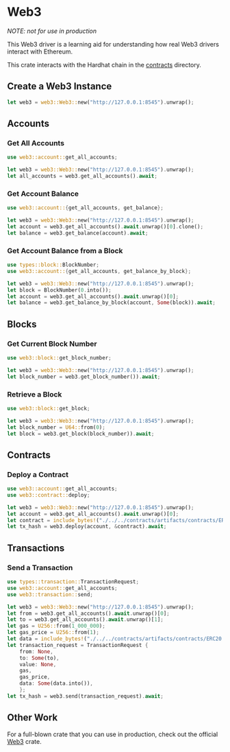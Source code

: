 # Web3

_NOTE: not for use in production_

This Web3 driver is a learning aid for understanding how real Web3 drivers interact with Ethereum.

This crate interacts with the Hardhat chain in the [contracts](../contracts) directory.

## Create a Web3 Instance

```rust
let web3 = web3::Web3::new("http://127.0.0.1:8545").unwrap();
```

## Accounts

### Get All Accounts

```rust
use web3::account::get_all_accounts;

let web3 = web3::Web3::new("http://127.0.0.1:8545").unwrap();
let all_accounts = web3.get_all_accounts().await;
```

### Get Account Balance

```rust
use web3::account::{get_all_accounts, get_balance};

let web3 = web3::Web3::new("http://127.0.0.1:8545").unwrap();
let account = web3.get_all_accounts().await.unwrap()[0].clone();
let balance = web3.get_balance(account).await;
```

### Get Account Balance from a Block

```rust
use types::block::BlockNumber;
use web3::account::{get_all_accounts, get_balance_by_block};

let web3 = web3::Web3::new("http://127.0.0.1:8545").unwrap();
let block = BlockNumber(0.into());
let account = web3.get_all_accounts().await.unwrap()[0];
let balance = web3.get_balance_by_block(account, Some(block)).await;
```

## Blocks

### Get Current Block Number

```rust
use web3::block::get_block_number;

let web3 = web3::Web3::new("http://127.0.0.1:8545").unwrap();
let block_number = web3.get_block_number()).await;
```

### Retrieve a Block

```rust
use web3::block::get_block;

let web3 = web3::Web3::new("http://127.0.0.1:8545").unwrap();
let block_number = U64::from(0);
let block = web3.get_block(block_number)).await;
```

## Contracts

### Deploy a Contract

```rust
use web3::account::get_all_accounts;
use web3::contract::deploy;

let web3 = web3::Web3::new("http://127.0.0.1:8545").unwrap();
let account = web3.get_all_accounts().await.unwrap()[0];
let contract = include_bytes!("./../../contracts/artifacts/contracts/ERC20.sol/RustCoinToken.json").to_vec();
let tx_hash = web3.deploy(account, &contract).await;
```

## Transactions

### Send a Transaction

```rust
use types::transaction::TransactionRequest;
use web3::account::get_all_accounts;
use web3::transaction::send;

let web3 = web3::Web3::new("http://127.0.0.1:8545").unwrap();
let from = web3.get_all_accounts().await.unwrap()[0];
let to = web3.get_all_accounts().await.unwrap()[1];
let gas = U256::from(1_000_000);
let gas_price = U256::from(1);
let data = include_bytes!("./../../contracts/artifacts/contracts/ERC20.sol/RustCoinToken.json").to_vec();
let transaction_request = TransactionRequest {
    from: None,
    to: Some(to),
    value: None,
    gas,
    gas_price,
    data: Some(data.into()),
    };
let tx_hash = web3.send(transaction_request).await;
```

## Other Work

For a full-blown crate that you can use in production, check out the official [Web3](https://github.com/tomusdrw/rust-web3) crate.

```

```
